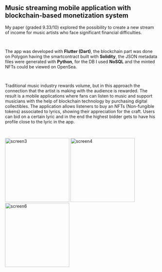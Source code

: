 ## Music streaming mobile application with blockchain-based monetization system

My paper (graded 9.33/10) explored the possibility to create a new stream of income for music artists who face significant financial difficulties.

<br>

The app was developed with **Flutter (Dart)**, the blockchain part was done on Polygon having the smartcontract built with **Solidity**, the JSON metadata files were generated with **Python**, for the DB I used **NoSQL** and the minted NFTs could be viewed on OpenSea.

<br>

Traditional music industry rewards volume, but in this approach the connection that the artist is making with the audience is rewarded. 
The result is a mobile applications where fans can listen to music and support musicians with the help of blockchain technology by purchasing digital collectibles.
The application allows listeners to buy an NFTs (Non-fungible tokens) associated to lyrics, showing their appreciation for the craft. 
Users can bid on a certain lyric and in the end the highest bidder gets to have his profile close to the lyric in the app. 

<br>

<img width="211" alt="screen3" src="https://github.com/tdrts/Thesis-work/assets/22825314/a3aaad3b-74bb-4b7a-bee9-2141210b370b"> <img width="211" alt="screen4" src="https://github.com/tdrts/Thesis-work/assets/22825314/d32d924d-569c-4b63-8211-e6b2fdc21293"> <img width="211" alt="screen6" src="https://github.com/tdrts/Thesis-work/assets/22825314/426685b7-d4eb-4443-b1a0-3b6baae2929e">
